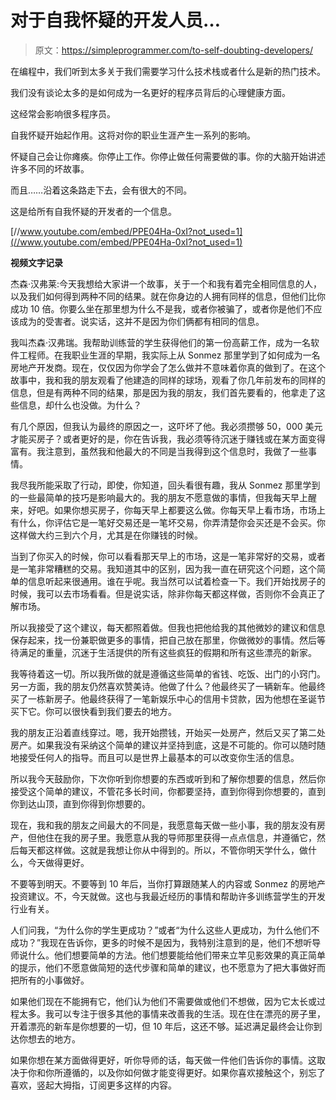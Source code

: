 # 对于自我怀疑的开发人员…

> 原文：<https://simpleprogrammer.com/to-self-doubting-developers/>

在编程中，我们听到太多关于我们需要学习什么技术栈或者什么是新的热门技术。

我们没有谈论太多的是如何成为一名更好的程序员背后的心理健康方面。

这经常会影响很多程序员。

自我怀疑开始起作用。这将对你的职业生涯产生一系列的影响。

怀疑自己会让你瘫痪。你停止工作。你停止做任何需要做的事。你的大脑开始讲述许多不同的坏故事。

而且……沿着这条路走下去，会有很大的不同。

这是给所有自我怀疑的开发者的一个信息。

[//www.youtube.com/embed/PPE04Ha-0xI?not_used=1](//www.youtube.com/embed/PPE04Ha-0xI?not_used=1)

**视频文字记录**

杰森·汉弗莱:今天我想给大家讲一个故事，关于一个和我有着完全相同信息的人，以及我们如何得到两种不同的结果。就在你身边的人拥有同样的信息，但他们比你成功 10 倍。你要么坐在那里想为什么不是我，或者你被骗了，或者你是他们不应该成为的受害者。说实话，这并不是因为你们俩都有相同的信息。

我叫杰森·汉弗瑞。我帮助训练营的学生获得他们的第一份高薪工作，成为一名软件工程师。在我职业生涯的早期，我实际上从 Sonmez 那里学到了如何成为一名房地产开发商。现在，仅仅因为你学会了怎么做并不意味着你真的做到了。在这个故事中，我和我的朋友观看了他建造的同样的球场，观看了你几年前发布的同样的信息，但是有两种不同的结果，那是因为我的朋友，我们首先要看的，他拿走了这些信息，却什么也没做。为什么？

有几个原因，但我认为最终的原因之一，这吓坏了他。我必须攒够 50，000 美元才能买房子？或者更好的是，你在告诉我，我必须等待沉迷于赚钱或在某方面变得富有。我注意到，虽然我和他最大的不同是当我得到这个信息时，我做了一些事情。

我尽我所能采取了行动，即使，你知道，回头看很有趣，我从 Sonmez 那里学到的一些最简单的技巧是影响最大的。我的朋友不愿意做的事情，但我每天早上醒来，好吧。如果你想买房子，你每天早上都要这么做。你每天早上看市场，市场上有什么，你评估它是一笔好交易还是一笔坏交易，你弄清楚你会买还是不会买。你这样做大约三到六个月，尤其是在你赚钱的时候。

当到了你买入的时候，你可以看看那天早上的市场，这是一笔非常好的交易，或者是一笔非常糟糕的交易。我知道其中的区别，因为我一直在研究这个问题，这个简单的信息听起来很通用。谁在乎呢。我当然可以试着检查一下。我们开始找房子的时候，我可以去市场看看。但是说实话，除非你每天都这样做，否则你不会真正了解市场。

所以我接受了这个建议，每天都照着做。但我也把他给我的其他微妙的建议和信息保存起来，找一份兼职做更多的事情，把自己放在那里，你做微妙的事情。然后等待满足的重量，沉迷于生活提供的所有这些疯狂的假期和所有这些漂亮的新家。

我等待着这一切。所以我所做的就是遵循这些简单的省钱、吃饭、出门的小窍门。另一方面，我的朋友仍然喜欢赞美诗。他做了什么？他最终买了一辆新车。他最终买了一栋新房子。他最终获得了一笔新娱乐中心的信用卡贷款，因为他想在圣诞节买下它。你可以很快看到我们要去的地方。

我的朋友正沿着直线穿过。嗯，我开始攒钱，开始买一处房产，然后又买了第二处房产。如果我没有采纳这个简单的建议并坚持到底，这是不可能的。你可以随时随地接受任何人的指导。而且可以是世界上最基本的可以改变你生活的信息。

所以我今天鼓励你，下次你听到你想要的东西或听到和了解你想要的信息，然后你接受这个简单的建议，不管花多长时间，你都要坚持，直到你得到你想要的，直到你到达山顶，直到你得到你想要的。

现在，我和我的朋友之间最大的不同是，我愿意每天做一些小事，我的朋友没有房产，但他住在我的房子里。我愿意从我的导师那里获得一点点信息，并遵循它，然后每天都这样做。这就是我想让你从中得到的。所以，不管你明天学什么，做什么，今天做得更好。

不要等到明天。不要等到 10 年后，当你打算跟随某人的内容或 Sonmez 的房地产投资建议。不，今天就做。这也与我最近经历的事情和帮助许多训练营学生的开发行业有关。

人们问我，“为什么你的学生更成功？”或者“为什么这些人更成功，为什么他们不成功？”我现在告诉你，更多的时候不是因为，我特别注意到的是，他们不想听导师说什么。他们想要简单的方法。他们想要能给他们带来立竿见影效果的真正简单的提示，他们不愿意做简短的迭代步骤和简单的建议，也不愿意为了把大事做好而把所有的小事做好。

如果他们现在不能拥有它，他们认为他们不需要做或他们不想做，因为它太长或过程太多。我可以专注于很多其他的事情来改善我的生活。现在住在漂亮的房子里，开着漂亮的新车是你想要的一切，但 10 年后，这还不够。延迟满足最终会让你到达你想去的地方。

如果你想在某方面做得更好，听你导师的话，每天做一件他们告诉你的事情。这取决于你和你所遵循的，以及你如何做才能变得更好。如果你喜欢接触这个，别忘了喜欢，竖起大拇指，订阅更多这样的内容。